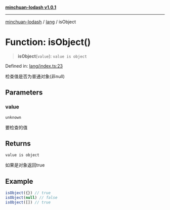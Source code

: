 [**minchuan-lodash v1.0.1**](../../README.md)

***

[minchuan-lodash](../../README.md) / [lang](../README.md) / isObject

# Function: isObject()

> **isObject**(`value`): `value is object`

Defined in: [lang/index.ts:23](https://github.com/min-chuan/minchuan-lodash/blob/533b720297b85c3df23fa5b0d07b7dcb6c96c518/src/lang/index.ts#L23)

检查值是否为普通对象(非null)

## Parameters

### value

`unknown`

要检查的值

## Returns

`value is object`

如果是对象返回true

## Example

```ts
isObject({}) // true
isObject(null) // false
isObject([]) // true
```
